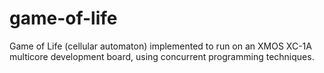 # game-of-life
Game of Life (cellular automaton) implemented to run on an XMOS XC-1A multicore development board, using concurrent programming techniques.
